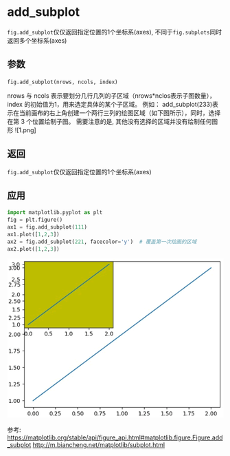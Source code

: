 # add_subplot

`fig.add_subplot`仅仅返回指定位置的1个坐标系(axes), 不同于`fig.subplots`同时返回多个坐标系(axes)


## 参数
`fig.add_subplot(nrows, ncols, index)`

nrows 与 ncols 表示要划分几行几列的子区域（nrows*nclos表示子图数量），index 的初始值为1，用来选定具体的某个子区域。
例如： add_subplot(233)表示在当前画布的右上角创建一个两行三列的绘图区域（如下图所示），同时，选择在第 3 个位置绘制子图。
需要注意的是, 其他没有选择的区域并没有绘制任何图形
![1.png]


## 返回
`fig.add_subplot`仅仅返回指定位置的1个坐标系(axes)



## 应用

```python
import matplotlib.pyplot as plt
fig = plt.figure()
ax1 = fig.add_subplot(111)
ax1.plot([1,2,3])
ax2 = fig.add_subplot(221, facecolor='y')  # 覆盖第一次绘画的区域
ax2.plot([1,2,3])
```
![](./matplotlib_add_subplot/2.png)



参考:
https://matplotlib.org/stable/api/figure_api.html#matplotlib.figure.Figure.add_subplot
http://m.biancheng.net/matplotlib/subplot.html
